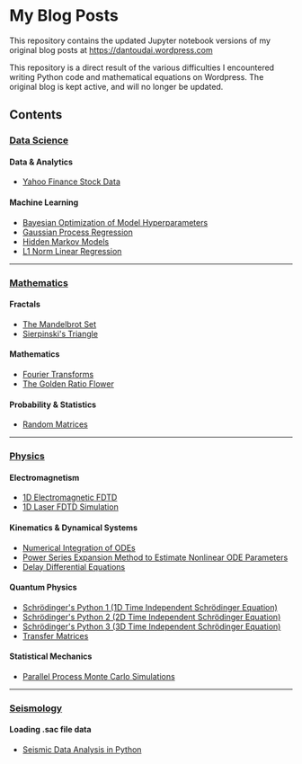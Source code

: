 # My Blog Posts

This repository contains the updated Jupyter notebook versions of my original blog posts at https://dantoudai.wordpress.com

This repository is a direct result of the various difficulties I encountered writing Python code and mathematical equations on Wordpress.
The original blog is kept active, and will no longer be updated.

## Contents
### <a href="https://github.com/natsunoyuki/blog_posts/tree/main/data_science" target="_blank">Data Science</a>
#### Data & Analytics
* <a href="https://github.com/natsunoyuki/blog_posts/blob/main/data_science/Yahoo%20Finance%20Stock%20Data%20with%20Python.ipynb" target="_blank">Yahoo Finance Stock Data</a>
#### Machine Learning
* <a href="https://github.com/natsunoyuki/blog_posts/blob/main/data_science/Bayesian%20Optimization%20of%20Model%20Hyperparameters.ipynb" target="_blank">Bayesian Optimization of Model Hyperparameters</a>
* <a href="https://github.com/natsunoyuki/blog_posts/blob/main/data_science/Gaussian%20Process%20Regression%20in%20Python.ipynb" target="_blank">Gaussian Process Regression</a>
* <a href="https://github.com/natsunoyuki/blog_posts/blob/main/data_science/Hidden%20Markov%20Models%20with%20Python.ipynb" target="_blank">Hidden Markov Models</a>
* <a href="https://github.com/natsunoyuki/blog_posts/blob/main/data_science/L1%20Norm%20Linear%20Inversion_Regression.ipynb" target="_blank">L1 Norm Linear Regression</a>

***

### <a href="https://github.com/natsunoyuki/blog_posts/tree/main/mathematics" target="_blank">Mathematics</a>
#### Fractals
* <a href="https://github.com/natsunoyuki/blog_posts/blob/main/mathematics/The%20Mandelbrot%20Set%20in%20Python.ipynb" target="_blank">The Mandelbrot Set</a>
* <a href="https://github.com/natsunoyuki/blog_posts/blob/main/mathematics/Sierpinski's%20Triangle.ipynb" target="_blank">Sierpinski's Triangle</a>
#### Mathematics
* <a href="https://github.com/natsunoyuki/blog_posts/blob/main/mathematics/Fourier%20Transforms%20in%20Python.ipynb" target="_blank">Fourier Transforms</a>
* <a href="https://github.com/natsunoyuki/blog_posts/blob/main/mathematics/The%20Golden%20Ratio%20Flower.ipynb" target="_blank">The Golden Ratio Flower</a>
#### Probability & Statistics
* <a href="https://github.com/natsunoyuki/blog_posts/blob/main/mathematics/Random%20Matrices%20in%20Python.ipynb" target="_blank">Random Matrices</a>

***

### <a href="https://github.com/natsunoyuki/blog_posts/tree/main/physics" target="_blank">Physics</a>
#### Electromagnetism
* <a href="https://github.com/natsunoyuki/blog_posts/blob/main/physics/1D%20Electromagnetic%20FDTD%20in%20Python.ipynb" target="_blank">1D Electromagnetic FDTD</a>
* <a href="https://github.com/natsunoyuki/blog_posts/blob/main/physics/1D%20Laser%20Simulation%20in%20Python.ipynb" target="_blank">1D Laser FDTD Simulation</a>
#### Kinematics & Dynamical Systems
* <a href="https://github.com/natsunoyuki/blog_posts/blob/main/physics/Numerical%20Integration%20of%20ODEs.ipynb" target="_blank">Numerical Integration of ODEs</a>
* <a href="https://github.com/natsunoyuki/blog_posts/blob/main/physics/Power%20Series%20Expansion%20Method%20to%20Estimate%20Nonlinear%20ODE%20Parameters.ipynb" target="_blank">Power Series Expansion Method to Estimate Nonlinear ODE Parameters</a>
* <a href="https://github.com/natsunoyuki/blog_posts/blob/main/physics/Delay%20Differential%20Equations%20with%20Python.ipynb" target="_blank">Delay Differential Equations</a>
#### Quantum Physics
* <a href="https://github.com/natsunoyuki/blog_posts/blob/main/physics/1D%20Time%20Independent%20Schrödinger%20Equation.ipynb" target="_blank">Schrödinger's Python 1 (1D Time Independent Schrödinger Equation)</a>
* <a href="https://github.com/natsunoyuki/blog_posts/blob/main/physics/2D%20Time%20Independent%20Schrödinger%20Equation.ipynb" target="_blank">Schrödinger's Python 2 (2D Time Independent Schrödinger Equation)</a>
* <a href="https://github.com/natsunoyuki/blog_posts/blob/main/physics/Schrödinger's%20Python%203.ipynb" target="_blank">Schrödinger's Python 3 (3D Time Independent Schrödinger Equation)</a>
* <a href="https://github.com/natsunoyuki/blog_posts/blob/main/physics/Transfer%20Matrices%20in%20Python.ipynb" target="_blank">Transfer Matrices</a>
#### Statistical Mechanics
* <a href="https://github.com/natsunoyuki/blog_posts/blob/main/physics/Parallel%20Process%20Monte%20Carlo%20Simulations%20with%20Python.ipynb" target="_blank">Parallel Process Monte Carlo Simulations</a>

***

### <a href="https://github.com/natsunoyuki/blog_posts/tree/main/seismology" target="_blank">Seismology</a>
#### Loading .sac file data
* <a href="https://github.com/natsunoyuki/blog_posts/blob/main/Seismology/Seismic%20Data%20Analysis%20in%20Python.ipynb" target="_blank">Seismic Data Analysis in Python</a>
